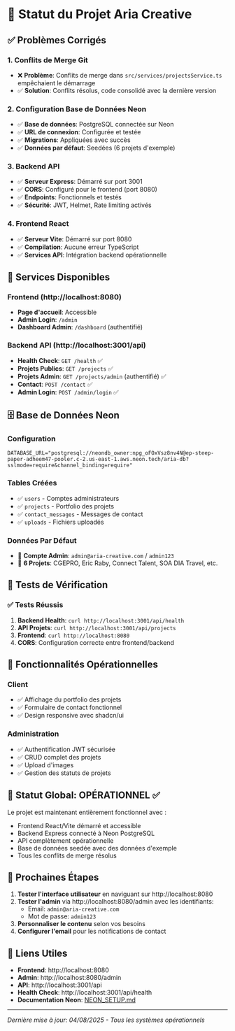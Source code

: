 # 🎉 Statut du Projet Aria Creative

## ✅ Problèmes Corrigés

### 1. **Conflits de Merge Git**
- ❌ **Problème**: Conflits de merge dans `src/services/projectsService.ts` empêchaient le démarrage
- ✅ **Solution**: Conflits résolus, code consolidé avec la dernière version

### 2. **Configuration Base de Données Neon**
- ✅ **Base de données**: PostgreSQL connectée sur Neon
- ✅ **URL de connexion**: Configurée et testée
- ✅ **Migrations**: Appliquées avec succès
- ✅ **Données par défaut**: Seedées (6 projets d'exemple)

### 3. **Backend API**
- ✅ **Serveur Express**: Démarré sur port 3001
- ✅ **CORS**: Configuré pour le frontend (port 8080)
- ✅ **Endpoints**: Fonctionnels et testés
- ✅ **Sécurité**: JWT, Helmet, Rate limiting activés

### 4. **Frontend React**
- ✅ **Serveur Vite**: Démarré sur port 8080
- ✅ **Compilation**: Aucune erreur TypeScript
- ✅ **Services API**: Intégration backend opérationnelle

## 🚀 Services Disponibles

### Frontend (http://localhost:8080)
- **Page d'accueil**: Accessible
- **Admin Login**: `/admin`
- **Dashboard Admin**: `/dashboard` (authentifié)

### Backend API (http://localhost:3001/api)
- **Health Check**: `GET /health` ✅
- **Projets Publics**: `GET /projects` ✅
- **Projets Admin**: `GET /projects/admin` (authentifié) ✅
- **Contact**: `POST /contact` ✅
- **Admin Login**: `POST /admin/login` ✅

## 🗄️ Base de Données Neon

### Configuration
```env
DATABASE_URL="postgresql://neondb_owner:npg_oFOxVsz8nv4N@ep-steep-paper-adheem47-pooler.c-2.us-east-1.aws.neon.tech/aria-db?sslmode=require&channel_binding=require"
```

### Tables Créées
- ✅ `users` - Comptes administrateurs
- ✅ `projects` - Portfolio des projets
- ✅ `contact_messages` - Messages de contact
- ✅ `uploads` - Fichiers uploadés

### Données Par Défaut
- 👤 **Compte Admin**: `admin@aria-creative.com` / `admin123`
- 📄 **6 Projets**: CGEPRO, Eric Raby, Connect Talent, SOA DIA Travel, etc.

## 🔧 Tests de Vérification

### ✅ Tests Réussis
1. **Backend Health**: `curl http://localhost:3001/api/health`
2. **API Projets**: `curl http://localhost:3001/api/projects`
3. **Frontend**: `curl http://localhost:8080`
4. **CORS**: Configuration correcte entre frontend/backend

## 🎯 Fonctionnalités Opérationnelles

### Client
- ✅ Affichage du portfolio des projets
- ✅ Formulaire de contact fonctionnel
- ✅ Design responsive avec shadcn/ui

### Administration
- ✅ Authentification JWT sécurisée
- ✅ CRUD complet des projets
- ✅ Upload d'images
- ✅ Gestion des statuts de projets

## 🚦 Statut Global: **OPÉRATIONNEL** ✅

Le projet est maintenant entièrement fonctionnel avec :
- Frontend React/Vite démarré et accessible
- Backend Express connecté à Neon PostgreSQL
- API complètement opérationnelle
- Base de données seedée avec des données d'exemple
- Tous les conflits de merge résolus

## 📝 Prochaines Étapes

1. **Tester l'interface utilisateur** en naviguant sur http://localhost:8080
2. **Tester l'admin** via http://localhost:8080/admin avec les identifiants:
   - Email: `admin@aria-creative.com`
   - Mot de passe: `admin123`
3. **Personnaliser le contenu** selon vos besoins
4. **Configurer l'email** pour les notifications de contact

## 🔗 Liens Utiles

- **Frontend**: http://localhost:8080
- **Admin**: http://localhost:8080/admin
- **API**: http://localhost:3001/api
- **Health Check**: http://localhost:3001/api/health
- **Documentation Neon**: [NEON_SETUP.md](./NEON_SETUP.md)

---

*Dernière mise à jour: 04/08/2025 - Tous les systèmes opérationnels*
